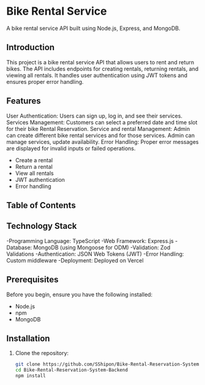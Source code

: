 # Bike Rental Service

A bike rental service API built using Node.js, Express, and MongoDB.

## Introduction

This project is a bike rental service API that allows users to rent and return bikes. The API includes endpoints for creating rentals, returning rentals, and viewing all rentals. It handles user authentication using JWT tokens and ensures proper error handling.

## Features
User Authentication: Users can sign up, log in, and see their services.
Services Management: Customers can select a preferred date and time slot for their bike Rental Reservation.
Service and rental Management: Admin can create different bike rental services and for those services. Admin can manage services, update availability.
Error Handling: Proper error messages are displayed for invalid inputs or failed operations.
- Create a rental
- Return a rental
- View all rentals
- JWT authentication
- Error handling

## Table of Contents

## Technology Stack
-Programming Language: TypeScript
-Web Framework: Express.js
-Database: MongoDB (using Mongoose for ODM)
-Validation: Zod Validations
-Authentication: JSON Web Tokens (JWT)
-Error Handling: Custom middleware
-Deployment: Deployed on Vercel


## Prerequisites

Before you begin, ensure you have the following installed:

- Node.js
- npm
- MongoDB

## Installation

1. Clone the repository:
   ```sh
   git clone https://github.com/SShipon/Bike-Rental-Reservation-System-Backend.git
   cd Bike-Rental-Reservation-System-Backend
   npm install 



